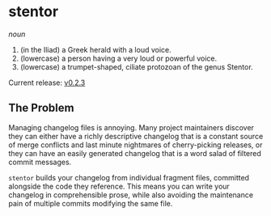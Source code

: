 # stentor

*noun*
1. (in the Iliad) a Greek herald with a loud voice.
1. (lowercase) a person having a very loud or powerful voice.
1. (lowercase) a trumpet-shaped, ciliate protozoan of the genus Stentor.

Current release: [v0.2.3](https://github.com/wfscheper/stentor/releases/tag/v0.2.3)

## The Problem

Managing changelog files is annoying.
Many project maintainers discover they can either have
a richly descriptive changelog
that is a constant source of merge conflicts
and last minute nightmares of cherry-picking releases,
or they can have an easily generated changelog
that is a word salad of filtered commit messages.

`stentor` builds your changelog from individual fragment files,
committed alongside the code they reference.
This means you can write your changelog in comprehensible prose,
while also avoiding the maintenance pain
of multiple commits modifying the same file.
